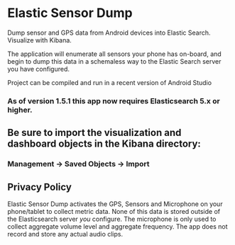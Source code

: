 # Elastic Sensor Dump

Dump sensor and GPS data from Android devices into Elastic Search.  Visualize with Kibana.

The application will enumerate all sensors your phone has on-board, and begin to dump this data in a schemaless way to
the Elastic Search server you have configured.

Project can be compiled and run in a recent version of Android Studio

### As of version 1.5.1 this app now requires Elasticsearch 5.x or higher.

## Be sure to import the visualization and dashboard objects in the Kibana directory:
### Management -> Saved Objects -> Import

## Privacy Policy

Elastic Sensor Dump activates the GPS, Sensors and Microphone on your phone/tablet to collect metric data.
 None of this data is stored outside of the Elasticsearch server *you* configure.  The microphone is only
   used to collect aggregate volume level and aggregate frequency.  The app does not record and store any
    actual audio clips.